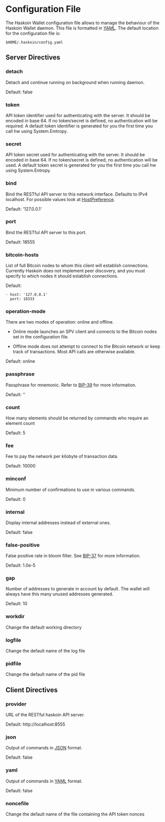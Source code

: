 # Configuration File

The Haskoin Wallet configuration file allows to manage the behaviour of the
Haskoin Wallet daemon.  This file is formatted in [YAML](http://www.yaml.org).
The default location for the configuration file is:

    $HOME/.haskoin/config.yaml



## Server Directives

### detach

Detach and continue running on background when running daemon.

Default: false

### token

API token identifier used for authenticating with the server. It should be
encoded in base 64. If no token/secret is defined, no authentication will be
required. A default token identifier is generated for you the first time you
call hw using System.Emtropy.

### secret

API token secret used for authenticating with the server. It should be encoded
in base 64. If no token/secret is defined, no authentication will be used. A
default token secret is generated for you the first time you call hw using
System.Entropy.

### bind

Bind the RESTful API server to this network interface.  Defaults to IPv4
localhost. For possible values look at [HostPreference](http://goo.gl/UA5dX5).

Default: '127.0.0.1'

### port

Bind the RESTful API server to this port.

Default: 18555

### bitcoin-hosts

List of full Bitcoin nodes to whom this client will establish connections.
Currently Haskoin does not implement peer discovery, and you must specify to
which nodes it should establish connections.

Default:

    - host: '127.0.0.1'
      port: 18333

### operation-mode

There are two modes of operation: online and offline.

- Online mode launches an SPV client and connects to the Bitcoin nodes set in
  the configuration file.  

- Offline mode does not attempt to connect to the Bitcoin network or keep track
  of transactions. Most API calls are otherwise available.

Default: online

### passphrase

Passphrase for mnemonic.  Refer to [BIP-39](http://goo.gl/3JvOdI) for more
information.

Default: ''

### count

How many elements should be returned by commands who require an element count

Default: 5

### fee

Fee to pay the network per kilobyte of transaction data.

Default: 10000

### minconf

Minimum number of confirmations to use in various commands.

Default: 0

### internal

Display internal addresses instead of external ones.

Default: false

### false-positive

False positive rate in bloom filter. See [BIP-37](http://goo.gl/hzXCtC) for
more information.

Default: 1.0e-5

### gap

Number of addresses to generate in account by default.  The wallet will always
have this many unused addresses generated.

Default: 10

### workdir

Change the default working directory

### logfile

Change the default name of the log file

### pidfile

Change the default name of the pid file



## Client Directives

### provider

URL of the RESTful haskoin API server.

Default: http://localhost:8555

### json

Output of commands in [JSON](http://www.json.org) format.

Default: false

### yaml

Output of commands in [YAML](http://www.yaml.org) format.

Default: false

### noncefile

Change the default name of the file containing the API token nonces

